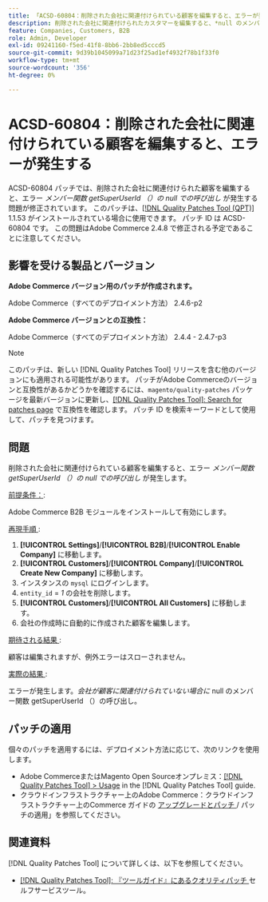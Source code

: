 ```yaml
---
title: 「ACSD-60804：削除された会社に関連付けられている顧客を編集すると、エラーが発生する」
description: 削除された会社に関連付けられたカスタマーを編集すると、*null のメンバー関数 getSuperUserId （）の呼び出し*が発生するAdobe Commerceの問題を修正するために、ACSD-60804 パッチを適用します。
feature: Companies, Customers, B2B
role: Admin, Developer
exl-id: 09241160-f5ed-41f8-8bb6-2bb8ed5cccd5
source-git-commit: 9d39b1045099a71d23f25ad1ef4932f78b1f33f0
workflow-type: tm+mt
source-wordcount: '356'
ht-degree: 0%

---
```


# ACSD-60804：削除された会社に関連付けられている顧客を編集すると、エラーが発生する

ACSD-60804 パッチでは、削除された会社に関連付けられた顧客を編集すると、エラー *メンバー関数 getSuperUserId （）の null での呼び出し* が発生する問題が修正されています。 このパッチは、[[!DNL Quality Patches Tool (QPT)]](/help/tools/quality-patches-tool/quality-patches-tool-to-self-serve-quality-patches.md) 1.1.53 がインストールされている場合に使用できます。 パッチ ID は ACSD-60804 です。 この問題はAdobe Commerce 2.4.8 で修正される予定であることに注意してください。

## 影響を受ける製品とバージョン

**Adobe Commerce バージョン用のパッチが作成されます。**

Adobe Commerce（すべてのデプロイメント方法） 2.4.6-p2

**Adobe Commerce バージョンとの互換性：**

Adobe Commerce（すべてのデプロイメント方法） 2.4.4 - 2.4.7-p3

>[!NOTE]
>
>このパッチは、新しい [!DNL Quality Patches Tool] リリースを含む他のバージョンにも適用される可能性があります。 パッチがAdobe Commerceのバージョンと互換性があるかどうかを確認するには、`magento/quality-patches` パッケージを最新バージョンに更新し、[[!DNL Quality Patches Tool]: Search for patches page](https://experienceleague.adobe.com/tools/commerce-quality-patches/index.html) で互換性を確認します。 パッチ ID を検索キーワードとして使用して、パッチを見つけます。

## 問題

削除された会社に関連付けられている顧客を編集すると、エラー *メンバー関数 getSuperUserId （）の null での呼び出し* が発生します。

<u> 前提条件：</u>:

Adobe Commerce B2B モジュールをインストールして有効にします。

<u> 再現手順 </u>:

1. **[!UICONTROL Settings]**/**[!UICONTROL B2B]**/**[!UICONTROL Enable Company]** に移動します。
1. **[!UICONTROL Customers]**/**[!UICONTROL Company]**/**[!UICONTROL Create New Company]** に移動します。
1. インスタンスの `mysql` にログインします。
1. `entity_id` = *1* の会社を削除します。
1. **[!UICONTROL Customers]**/**[!UICONTROL All Customers]** に移動します。
1. 会社の作成時に自動的に作成された顧客を編集します。

<u> 期待される結果 </u>:

顧客は編集されますが、例外エラーはスローされません。

<u> 実際の結果 </u>:

エラーが発生します。*会社が顧客に関連付けられていない場合に* null のメンバー関数 getSuperUserId （）の呼び出し。

## パッチの適用

個々のパッチを適用するには、デプロイメント方法に応じて、次のリンクを使用します。

* Adobe CommerceまたはMagento Open Sourceオンプレミス：[[!DNL Quality Patches Tool] > Usage](/help/tools/quality-patches-tool/usage.md) in the [!DNL Quality Patches Tool] guide.
* クラウドインフラストラクチャー上のAdobe Commerce：クラウドインフラストラクチャー上のCommerce ガイドの [ アップグレードとパッチ ](https://experienceleague.adobe.com/docs/commerce-cloud-service/user-guide/develop/upgrade/apply-patches.html)/ パッチの適用」を参照してください。

## 関連資料

[!DNL Quality Patches Tool] について詳しくは、以下を参照してください。

* [[!DNL Quality Patches Tool]: 『ツールガイド』にあるクオリティパッチ ](/help/tools/quality-patches-tool/quality-patches-tool-to-self-serve-quality-patches.md) セルフサービスツール。
